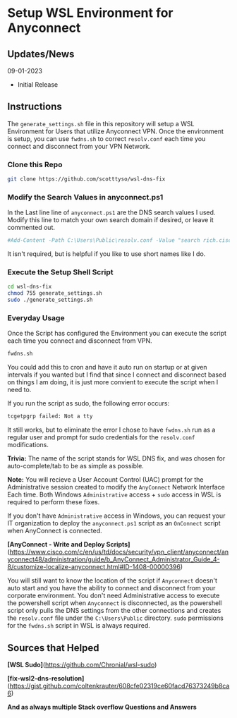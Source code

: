 # Setup WSL Environment for Anyconnect

## Updates/News

09-01-2023
* Initial Release

## Instructions

The `generate_settings.sh` file in this repository will setup a WSL Environment for Users that utilize Anyconnect VPN.  Once the environment is setup, you can use `fwdns.sh` to correct `resolv.conf` each time you connect and disconnect from your VPN Network.

### Clone this Repo

```bash
git clone https://github.com/scotttyso/wsl-dns-fix
```

### Modify the Search Values in anyconnect.ps1

In the Last line line of `anyconnect.ps1` are the DNS search values I used.  Modify this line to match your own search domain if desired, or leave it commented out.

```powershell
#Add-Content -Path C:\Users\Public\resolv.conf -Value "search rich.ciscolabs.com cisco.com"
```

It isn't required, but is helpful if you like to use short names like I do.

### Execute the Setup Shell Script

```bash
cd wsl-dns-fix
chmod 755 generate_settings.sh
sudo ./generate_settings.sh
```

### Everyday Usage

Once the Script has configured the Environment you can execute the script each time you connect and disconnect from VPN.

```bash
fwdns.sh
```

You could add this to cron and have it auto run on startup or at given intervals if you wanted but I find that since I connect and disconnect based on things I am doing, it is just more convient to execute the script when I need to.

If you run the script as sudo, the following error occurs:

```bash
tcgetpgrp failed: Not a tty
```

It still works, but to eliminate the error I chose to have `fwdns.sh` run as a regular user and prompt for sudo credentials for the `resolv.conf` modifications.  

**Trivia:** The name of the script stands for WSL DNS fix, and was chosen for auto-complete/tab to be as simple as possible.

**Note:** You will recieve a User Account Control (UAC) prompt for the Administrative session created to modify the `AnyConnect` Network Interface Each time.  Both Windows `Administrative` access + `sudo` access in WSL is required to perform these fixes.

If you don't have `Administrative` access in Windows, you can request your IT organization to deploy the `anyconnect.ps1` script as an `OnConnect` script when AnyConnect is connected.

**[AnyConnect - Write and Deploy Scripts]**(https://www.cisco.com/c/en/us/td/docs/security/vpn_client/anyconnect/anyconnect48/administration/guide/b_AnyConnect_Administrator_Guide_4-8/customize-localize-anyconnect.html#ID-1408-00000396)

You will still want to know the location of the script if `Anyconnect` doesn't auto start and you have the ability to connect and disconnect from your corporate environment.  You don't need Administrative access to execute the powershell script when `Anyconnect` is disconnected, as the powershell script only pulls the DNS settings from the other connections and creates the `resolv.conf` file under the `C:\Users\Public` directory.  `sudo` permissions for the `fwdns.sh` script in WSL is always required.

## Sources that Helped

**[WSL Sudo]**(https://github.com/Chronial/wsl-sudo)

**[fix-wsl2-dns-resolution]**(https://gist.github.com/coltenkrauter/608cfe02319ce60facd76373249b8ca6)

**And as always multiple Stack overflow Questions and Answers**